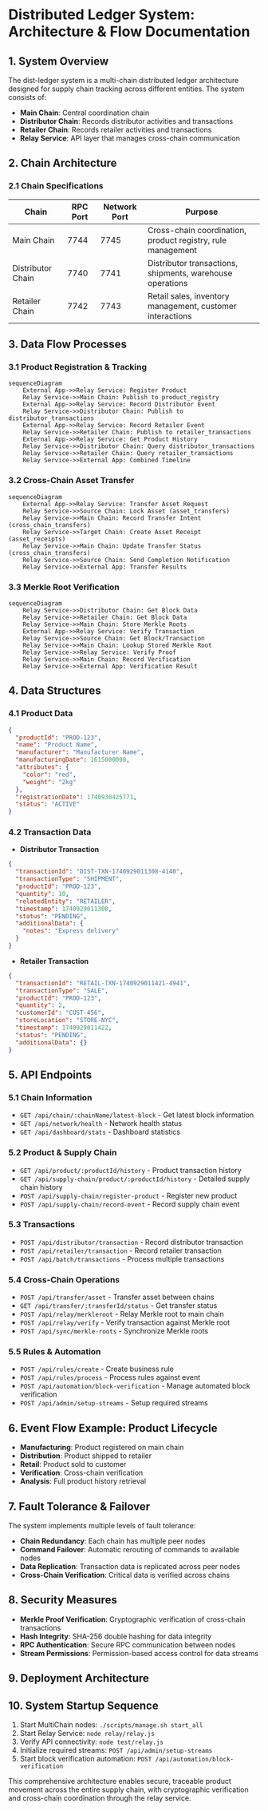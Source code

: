 # Distributed Ledger System: Architecture & Flow Documentation

## 1. System Overview

The dist-ledger system is a multi-chain distributed ledger architecture designed for supply chain tracking across different entities. The system consists of:

- **Main Chain**: Central coordination chain
- **Distributor Chain**: Records distributor activities and transactions
- **Retailer Chain**: Records retailer activities and transactions
- **Relay Service**: API layer that manages cross-chain communication

## 2. Chain Architecture

### 2.1 Chain Specifications

| Chain             | RPC Port | Network Port | Purpose                                              |
|-------------------|----------|--------------|------------------------------------------------------|
| Main Chain        | 7744     | 7745         | Cross-chain coordination, product registry, rule management |
| Distributor Chain | 7740     | 7741         | Distributor transactions, shipments, warehouse operations |
| Retailer Chain    | 7742     | 7743         | Retail sales, inventory management, customer interactions |

## 3. Data Flow Processes

### 3.1 Product Registration & Tracking
```mermaid
sequenceDiagram
    External App->>Relay Service: Register Product
    Relay Service->>Main Chain: Publish to product_registry
    External App->>Relay Service: Record Distributor Event
    Relay Service->>Distributor Chain: Publish to distributor_transactions
    External App->>Relay Service: Record Retailer Event
    Relay Service->>Retailer Chain: Publish to retailer_transactions
    External App->>Relay Service: Get Product History
    Relay Service->>Distributor Chain: Query distributor_transactions
    Relay Service->>Retailer Chain: Query retailer_transactions
    Relay Service->>External App: Combined Timeline
```

### 3.2 Cross-Chain Asset Transfer
```mermaid
sequenceDiagram
    External App->>Relay Service: Transfer Asset Request
    Relay Service->>Source Chain: Lock Asset (asset_transfers)
    Relay Service->>Main Chain: Record Transfer Intent (cross_chain_transfers)
    Relay Service->>Target Chain: Create Asset Receipt (asset_receipts)
    Relay Service->>Main Chain: Update Transfer Status (cross_chain_transfers)
    Relay Service->>Source Chain: Send Completion Notification
    Relay Service->>External App: Transfer Results
```

### 3.3 Merkle Root Verification
```mermaid
sequenceDiagram
    Relay Service->>Distributor Chain: Get Block Data
    Relay Service->>Retailer Chain: Get Block Data
    Relay Service->>Main Chain: Store Merkle Roots
    External App->>Relay Service: Verify Transaction
    Relay Service->>Source Chain: Get Block/Transaction
    Relay Service->>Main Chain: Lookup Stored Merkle Root
    Relay Service->>Relay Service: Verify Proof
    Relay Service->>Main Chain: Record Verification
    Relay Service->>External App: Verification Result
```

## 4. Data Structures

### 4.1 Product Data

```json
{
  "productId": "PROD-123",
  "name": "Product Name",
  "manufacturer": "Manufacturer Name",
  "manufacturingDate": 1615000000,
  "attributes": {
    "color": "red",
    "weight": "2kg"
  },
  "registrationDate": 1740930425771,
  "status": "ACTIVE"
}
```

### 4.2 Transaction Data

- **Distributor Transaction**
```json
{
  "transactionId": "DIST-TXN-1740929011308-4140",
  "transactionType": "SHIPMENT",
  "productId": "PROD-123",
  "quantity": 10,
  "relatedEntity": "RETAILER",
  "timestamp": 1740929011308,
  "status": "PENDING",
  "additionalData": {
    "notes": "Express delivery"
  }
}
```

- **Retailer Transaction**
```json
{
  "transactionId": "RETAIL-TXN-1740929011421-4941",
  "transactionType": "SALE",
  "productId": "PROD-123",
  "quantity": 2,
  "customerId": "CUST-456",
  "storeLocation": "STORE-NYC",
  "timestamp": 1740929011422,
  "status": "PENDING",
  "additionalData": {}
}
```

## 5. API Endpoints

### 5.1 Chain Information

- `GET /api/chain/:chainName/latest-block` - Get latest block information
- `GET /api/network/health` - Network health status
- `GET /api/dashboard/stats` - Dashboard statistics

### 5.2 Product & Supply Chain

- `GET /api/product/:productId/history` - Product transaction history
- `GET /api/supply-chain/product/:productId/history` - Detailed supply chain history
- `POST /api/supply-chain/register-product` - Register new product
- `POST /api/supply-chain/record-event` - Record supply chain event

### 5.3 Transactions

- `POST /api/distributor/transaction` - Record distributor transaction
- `POST /api/retailer/transaction` - Record retailer transaction
- `POST /api/batch/transactions` - Process multiple transactions

### 5.4 Cross-Chain Operations

- `POST /api/transfer/asset` - Transfer asset between chains
- `GET /api/transfer/:transferId/status` - Get transfer status
- `POST /api/relay/merkleroot` - Relay Merkle root to main chain
- `POST /api/relay/verify` - Verify transaction against Merkle root
- `POST /api/sync/merkle-roots` - Synchronize Merkle roots

### 5.5 Rules & Automation

- `POST /api/rules/create` - Create business rule
- `POST /api/rules/process` - Process rules against event
- `POST /api/automation/block-verification` - Manage automated block verification
- `POST /api/admin/setup-streams` - Setup required streams

## 6. Event Flow Example: Product Lifecycle

- **Manufacturing**: Product registered on main chain
- **Distribution**: Product shipped to retailer
- **Retail**: Product sold to customer
- **Verification**: Cross-chain verification
- **Analysis**: Full product history retrieval

## 7. Fault Tolerance & Failover

The system implements multiple levels of fault tolerance:

- **Chain Redundancy**: Each chain has multiple peer nodes
- **Command Failover**: Automatic rerouting of commands to available nodes
- **Data Replication**: Transaction data is replicated across peer nodes
- **Cross-Chain Verification**: Critical data is verified across chains

## 8. Security Measures

- **Merkle Proof Verification**: Cryptographic verification of cross-chain transactions
- **Hash Integrity**: SHA-256 double hashing for data integrity
- **RPC Authentication**: Secure RPC communication between nodes
- **Stream Permissions**: Permission-based access control for data streams

## 9. Deployment Architecture

## 10. System Startup Sequence

1. Start MultiChain nodes: `./scripts/manage.sh start_all`
2. Start Relay Service: `node relay/relay.js`
3. Verify API connectivity: `node test/relay.js`
4. Initialize required streams: `POST /api/admin/setup-streams`
5. Start block verification automation: `POST /api/automation/block-verification`

This comprehensive architecture enables secure, traceable product movement across the entire supply chain, with cryptographic verification and cross-chain coordination through the relay service.